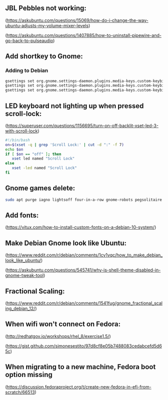 ## JBL Pebbles not working:
(https://askubuntu.com/questions/15069/how-do-i-change-the-way-ubuntu-adjusts-my-volume-mixer-levels)

(https://askubuntu.com/questions/1407885/how-to-uninstall-pipewire-and-go-back-to-pulseaudio)

## Add shortkey to Gnome:

### Adding to Debian
```bash
gsettings set org.gnome.settings-daemon.plugins.media-keys.custom-keybinding:/org/gnome/settings-daemon/plugins/media-keys/custom-keybindings/custom0/ name "'gedit_launch'"
gsettings set org.gnome.settings-daemon.plugins.media-keys.custom-keybinding:/org/gnome/settings-daemon/plugins/media-keys/custom-keybindings/custom0/ binding "'<Alt><Ctrl>Page_Down'"
gsettings set org.gnome.settings-daemon.plugins.media-keys.custom-keybinding:/org/gnome/settings-daemon/plugins/media-keys/custom-keybindings/custom0/ command "'/usr/bin/gedit'"
```

## LED keyboard not lighting up when pressed scroll-lock:
(https://superuser.com/questions/1156695/turn-on-off-backlit-xset-led-3-with-scroll-lock)
```bash
#!/bin/bash
on=$(xset -q | grep 'Scroll Lock:' | cut -d ":" -f 7)
echo $on
if [ $on == "off" ]; then
   xset led named "Scroll Lock"
else
   xset -led named "Scroll Lock"
fi 
```

## Gnome games delete:
```bash
sudo apt purge iagno lightsoff four-in-a-row gnome-robots pegsolitaire gnome-2048 hitori gnome-klotski gnome-mines gnome-mahjongg gnome-sudoku quadrapassel swell-foop gnome-tetravex gnome-taquin aisleriot gnome-chess five-or-more gnome-nibbles tali ; sudo apt autoremove
```

## Add fonts:
(https://vitux.com/how-to-install-custom-fonts-on-a-debian-10-system/)

## Make Debian Gnome look like Ubuntu:
(https://www.reddit.com/r/debian/comments/1cv1vqc/how_to_make_debian_look_like_ubuntu/)

(https://askubuntu.com/questions/545741/why-is-shell-theme-disabled-in-gnome-tweak-tool)

## Fractional Scaling:
(https://www.reddit.com/r/debian/comments/1541fug/gnome_fractional_scaling_debian_12/)

## When wifi won't connect on Fedora:
(http://redhatgov.io/workshops/rhel_8/exercise1.5/)

(https://gist.github.com/simonesestito/97d8cf8e05b7488083cedabcefd5d65c)

## When migrating to a new machine, Fedora boot option missing
(https://discussion.fedoraproject.org/t/create-new-fedora-in-efi-from-scratch/66513)
